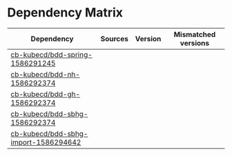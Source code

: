 # Dependency Matrix

Dependency | Sources | Version | Mismatched versions
---------- | ------- | ------- | -------------------
[cb-kubecd/bdd-spring-1586291245](https://github.com/cb-kubecd/bdd-spring-1586291245.git) |  | []() | 
[cb-kubecd/bdd-nh-1586292374](https://github.com/cb-kubecd/bdd-nh-1586292374.git) |  | []() | 
[cb-kubecd/bdd-gh-1586292374](https://github.com/cb-kubecd/bdd-gh-1586292374.git) |  | []() | 
[cb-kubecd/bdd-sbhg-1586292374](https://github.com/cb-kubecd/bdd-sbhg-1586292374.git) |  | []() | 
[cb-kubecd/bdd-sbhg-import-1586294642](https://github.com/cb-kubecd/bdd-sbhg-import-1586294642.git) |  | []() | 
